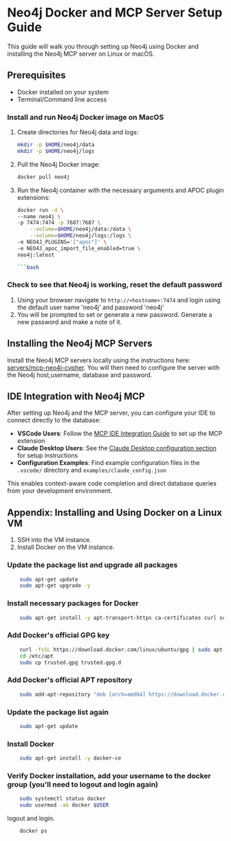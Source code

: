 # Neo4j Docker and MCP Server Setup Guide

This guide will walk you through setting up Neo4j using Docker and installing the Neo4j MCP server on Linux or macOS.

## Prerequisites

- Docker installed on your system
- Terminal/Command line access

### Install and run Neo4j Docker image on MacOS

1. Create directories for Neo4j data and logs:

    ```bash
    mkdir -p $HOME/neo4j/data
    mkdir -p $HOME/neo4j/logs
    ```

2. Pull the Neo4j Docker image:

    ```bash
    docker pull neo4j
    ```

3. Run the Neo4j container with the necessary arguments and APOC plugin extensions:

    ```bash
    docker run -d \
    --name neo4j \
    -p 7474:7474 -p 7687:7687 \
        --volume=$HOME/neo4j/data:/data \
        --volume=$HOME/neo4j/logs:/logs \
    -e NEO4J_PLUGINS='["apoc"]' \
    -e NEO4J_apoc_import_file_enabled=true \
    neo4j:latest 

    ```bash

### Check to see that Neo4j is working, reset the default password

1. Using your browser navigate to ```http://<hostname>:7474``` and login using the default user name 'neo4j' and password 'neo4j'
2. You will be prompted to set or generate a new password. Generate a new password and make a note of it.

## Installing the Neo4j MCP Servers
Install the Neo4j MCP servers locally using the instructions here: [servers/mcp-neo4j-cypher](https://github.com/neo4j-contrib/mcp-neo4j/tree/main/servers/mcp-neo4j-cypher).
You will then need to configure the server with the Neo4j host,username, database and password.

## IDE Integration with Neo4j MCP

After setting up Neo4j and the MCP server, you can configure your IDE to connect directly to the database:

- **VSCode Users**: Follow the [MCP IDE Integration Guide](./docs/mcp-ide-integration.md#vscode-integration) to set up the MCP extension
- **Claude Desktop Users**: See the [Claude Desktop configuration section](./docs/mcp-ide-integration.md#claude-desktop-integration) for setup instructions
- **Configuration Examples**: Find example configuration files in the `.vscode/` directory and `examples/claude_config.json`

This enables context-aware code completion and direct database queries from your development environment.

## Appendix: Installing and Using Docker on a Linux VM

1. SSH into the VM instance.
2. Install Docker on the VM instance.

### Update the package list and upgrade all packages

```bash
    sudo apt-get update
    sudo apt-get upgrade -y
```

### Install necessary packages for Docker

```bash
    sudo apt-get install -y apt-transport-https ca-certificates curl software-properties-common
```

### Add Docker's official GPG key

```bash
    curl -fsSL https://download.docker.com/linux/ubuntu/gpg | sudo apt-key add -
    cd /etc/apt
    sudo cp trusted.gpg trusted.gpg.d
```

### Add Docker's official APT repository

```bash
    sudo add-apt-repository "deb [arch=amd64] https://download.docker.com/linux/ubuntu $(lsb_release -cs) stable"
```

### Update the package list again

```bash
    sudo apt-get update
```

### Install Docker

```bash
    sudo apt-get install -y docker-ce
```

### Verify Docker installation, add your username to the docker group (you'll need to logout and login again)

```bash
    sudo systemctl status docker
    sudo usermod -aG docker $USER
```

logout and login.

```bash
    docker ps
```

